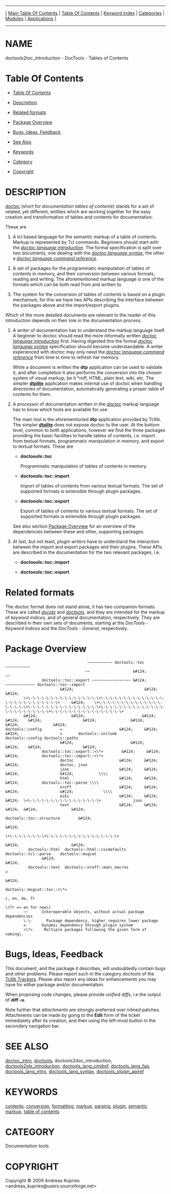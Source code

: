 
[//000000001]: # (doctools2toc\_introduction \- Documentation tools)
[//000000002]: # (Generated from file 'toc\_introduction\.man' by tcllib/doctools with format 'markdown')
[//000000003]: # (Copyright &copy; 2009 Andreas Kupries <andreas\_kupries@users\.sourceforge\.net>)
[//000000004]: # (doctools2toc\_introduction\(n\) 2\.0 tcllib "Documentation tools")

<hr> [ <a href="../../../../toc.md">Main Table Of Contents</a> &#124; <a
href="../../../toc.md">Table Of Contents</a> &#124; <a
href="../../../../index.md">Keyword Index</a> &#124; <a
href="../../../../toc0.md">Categories</a> &#124; <a
href="../../../../toc1.md">Modules</a> &#124; <a
href="../../../../toc2.md">Applications</a> ] <hr>

# NAME

doctools2toc\_introduction \- DocTools \- Tables of Contents

# <a name='toc'></a>Table Of Contents

  - [Table Of Contents](#toc)

  - [Description](#section1)

  - [Related formats](#section2)

  - [Package Overview](#section3)

  - [Bugs, Ideas, Feedback](#section4)

  - [See Also](#seealso)

  - [Keywords](#keywords)

  - [Category](#category)

  - [Copyright](#copyright)

# <a name='description'></a>DESCRIPTION

*[doctoc](\.\./\.\./\.\./\.\./index\.md\#doctoc)* \(short for *documentation tables
of contents*\) stands for a set of related, yet different, entities which are
working together for the easy creation and transformation of tables and contents
for documentation\.

These are

  1. A tcl based language for the semantic markup of a table of contents\. Markup
     is represented by Tcl commands\. Beginners should start with the *[doctoc
     language introduction](\.\./doctools/doctoc\_lang\_intro\.md)*\. The formal
     specification is split over two documents, one dealing with the *[doctoc
     language syntax](\.\./doctools/doctoc\_lang\_syntax\.md)*, the other a
     *[doctoc language command
     reference](\.\./doctools/doctoc\_lang\_cmdref\.md)*\.

  1. A set of packages for the programmatic manipulation of tables of contents
     in memory, and their conversion between various formats, reading and
     writing\. The aforementioned markup language is one of the formats which can
     be both read from and written to\.

  1. The system for the conversion of tables of contents is based on a plugin
     mechanism, for this we have two APIs describing the interface between the
     packages above and the import/export plugins\.

Which of the more detailed documents are relevant to the reader of this
introduction depends on their role in the documentation process\.

  1. A *writer* of documentation has to understand the markup language itself\.
     A beginner to doctoc should read the more informally written *[doctoc
     language introduction](\.\./doctools/doctoc\_lang\_intro\.md)* first\. Having
     digested this the formal *[doctoc language
     syntax](\.\./doctools/doctoc\_lang\_syntax\.md)* specification should become
     understandable\. A writer experienced with doctoc may only need the
     *[doctoc language command
     reference](\.\./doctools/doctoc\_lang\_cmdref\.md)* from time to time to
     refresh her memory\.

     While a document is written the __dtp__ application can be used to
     validate it, and after completion it also performs the conversion into the
     chosen system of visual markup, be it \*roff, HTML, plain text, wiki, etc\.
     The simpler __[dtplite](\.\./\.\./apps/dtplite\.md)__ application makes
     internal use of doctoc when handling directories of documentation,
     automatically generating a proper table of contents for them\.

  1. A *processor* of documentation written in the
     *[doctoc](\.\./\.\./\.\./\.\./index\.md\#doctoc)* markup language has to know
     which tools are available for use\.

     The main tool is the aforementioned __dtp__ application provided by
     Tcllib\. The simpler __[dtplite](\.\./\.\./apps/dtplite\.md)__ does not
     expose doctoc to the user\. At the bottom level, common to both
     applications, however we find the three packages providing the basic
     facilities to handle tables of contents, i\.e\. import from textual formats,
     programmatic manipulation in memory, and export to textual formats\. These
     are

       - __doctoools::toc__

         Programmatic manipulation of tables of contents in memory\.

       - __doctoools::toc::import__

         Import of tables of contents from various textual formats\. The set of
         supported formats is extensible through plugin packages\.

       - __doctoools::toc::export__

         Export of tables of contents to various textual formats\. The set of
         supported formats is extensible through plugin packages\.

     See also section [Package Overview](#section3) for an overview of the
     dependencies between these and other, supporting packages\.

  1. At last, but not least, *plugin writers* have to understand the
     interaction between the import and export packages and their plugins\. These
     APIs are described in the documentation for the two relevant packages, i\.e\.

       - __doctoools::toc::import__

       - __doctoools::toc::export__

# <a name='section2'></a>Related formats

The doctoc format does not stand alone, it has two companion formats\. These are
called *[docidx](\.\./\.\./\.\./\.\./index\.md\#docidx)* and
*[doctools](\.\./\.\./\.\./\.\./index\.md\#doctools)*, and they are intended for the
markup of *keyword indices*, and of general documentation, respectively\. They
are described in their own sets of documents, starting at the *DocTools \-
Keyword Indices* and the *DocTools \- General*, respectively\.

# <a name='section3'></a>Package Overview

                                        ~~~~~~~~~~~ doctools::toc ~~~~~~~~~~~
                                       ~~                   &#124;               ~~
                    doctools::toc::export ~~~~~~~~~~~~~~~~~ &#124; ~~~~~~~~~~~~~ doctools::toc::import
                            &#124;                               &#124;                       &#124;
            \+\-\-\-\-\-\-\-\-\-\-\-\-\-\-\-\+\-\-\-\-\-\-\-\-\-\-\-\-\-\-\-\-\-\-\-\-\-\-\-\-\-\+     &#124;    \+\-\-\-\-\-\-\-\-\-\-\-\-\-\-\-\-\-\-\+\-\-\-\-\-\-\-\-\-\-\-\-\-\-\-\+\-\-\-\-\-\-\-\-\-\-\-\-\-\-\-\-\-\-\-\-\-\-\-\+\-\-\-\-\-\-\-\-\-\-\-\-\-\-\-\+
            &#124;               &#124;                         &#124;     &#124;    &#124;                  &#124;               &#124;                       &#124;               &#124;
    doctools::config        =                         &#124;     &#124;    &#124;                  =       doctools::include       doctools::config doctools::paths
                            &#124;                         &#124;     &#124;    &#124;                  &#124;
                    doctools::toc::export::<\*>        &#124;     &#124;    &#124;          doctools::toc::import::<\*>
                            doctoc                    &#124;     &#124;    &#124;                  doctoc, json
                            json                      &#124;     &#124;    &#124;                  &#124;           \\\\
                            html                      &#124;     &#124;    &#124;          doctools::toc::parse \\\\
                            nroff                     &#124;     &#124;    &#124;                  &#124;             \\\\
                            wiki                      &#124;     &#124;    &#124;  \+\-\-\-\-\-\-\-\-\-\-\-\-\-\-\-\+              json
                            text                      &#124;     &#124;    &#124;  &#124;               &#124;
                                                    doctools::toc::structure        &#124;
                                                                                    &#124;
                                                                            \+\-\-\-\-\-\-\-\+\-\-\-\-\-\-\-\-\-\-\-\-\-\-\-\+
                                                                            &#124;                       &#124;
              doctools::html  doctools::html::cssdefaults           doctools::tcl::parse    doctools::msgcat
                    &#124;                                                                               &#124;
              doctools::text  doctools::nroff::man\_macros                                           =
                                                                                                    &#124;
                                                                                            doctools::msgcat::toc::<\*>
                                                                                                    c, en, de, fr
                                                                                                    \(fr == en for now\)
            ~~      Interoperable objects, without actual package dependencies
            \-\-      Package dependency, higher requires lower package
            =       Dynamic dependency through plugin system
            <\*>     Multiple packages following the given form of naming\.

# <a name='section4'></a>Bugs, Ideas, Feedback

This document, and the package it describes, will undoubtedly contain bugs and
other problems\. Please report such in the category *doctools* of the [Tcllib
Trackers](http://core\.tcl\.tk/tcllib/reportlist)\. Please also report any ideas
for enhancements you may have for either package and/or documentation\.

When proposing code changes, please provide *unified diffs*, i\.e the output of
__diff \-u__\.

Note further that *attachments* are strongly preferred over inlined patches\.
Attachments can be made by going to the __Edit__ form of the ticket
immediately after its creation, and then using the left\-most button in the
secondary navigation bar\.

# <a name='seealso'></a>SEE ALSO

[doctoc\_intro](\.\./doctools/doctoc\_intro\.md),
[doctools](\.\./doctools/doctools\.md), doctools2doc\_introduction,
[doctools2idx\_introduction](\.\./doctools2idx/idx\_introduction\.md),
[doctools\_lang\_cmdref](\.\./doctools/doctools\_lang\_cmdref\.md),
[doctools\_lang\_faq](\.\./doctools/doctools\_lang\_faq\.md),
[doctools\_lang\_intro](\.\./doctools/doctools\_lang\_intro\.md),
[doctools\_lang\_syntax](\.\./doctools/doctools\_lang\_syntax\.md),
[doctools\_plugin\_apiref](\.\./doctools/doctools\_plugin\_apiref\.md)

# <a name='keywords'></a>KEYWORDS

[contents](\.\./\.\./\.\./\.\./index\.md\#contents),
[conversion](\.\./\.\./\.\./\.\./index\.md\#conversion),
[formatting](\.\./\.\./\.\./\.\./index\.md\#formatting),
[markup](\.\./\.\./\.\./\.\./index\.md\#markup),
[parsing](\.\./\.\./\.\./\.\./index\.md\#parsing),
[plugin](\.\./\.\./\.\./\.\./index\.md\#plugin), [semantic
markup](\.\./\.\./\.\./\.\./index\.md\#semantic\_markup), [table of
contents](\.\./\.\./\.\./\.\./index\.md\#table\_of\_contents)

# <a name='category'></a>CATEGORY

Documentation tools

# <a name='copyright'></a>COPYRIGHT

Copyright &copy; 2009 Andreas Kupries <andreas\_kupries@users\.sourceforge\.net>
